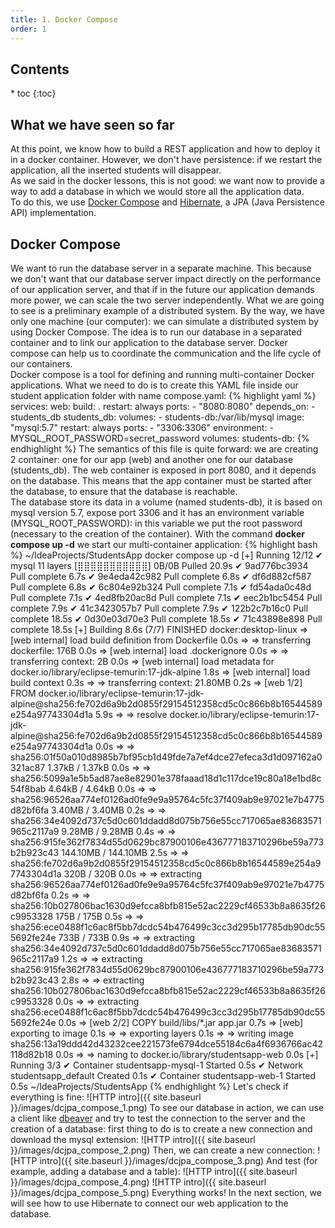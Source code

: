 ```yaml
---
title: 1. Docker Compose
order: 1
---
```

<h2>Contents</h2>
* toc
{:toc}

## What we have seen so far
At this point, we know how to build a REST application and how to deploy it in a docker container. However, we don't have persistence: if we restart the application, all the inserted students will disappear.  
As we said in the docker lessons, this is not good: we want now to provide a way to add a database in which we would store all the application data.  
To do this, we use <a target="_blank" rel="noopener noreferrer" href="https://docs.docker.com/compose/">Docker Compose</a> and <a target="_blank" rel="noopener noreferrer" href="https://hibernate.org/orm/documentation/6.3/">Hibernate</a>, a JPA (Java Persistence API) implementation.
## Docker Compose
We want to run the database server in a separate machine. This because we don't want that our database server impact directly on the performance of our application server, and that if in the future our application demands more power, we can scale the two server independently. What we are going to see is a preliminary example of a distributed system. By the way, we have only one machine (our computer): we can simulate a distributed system by using Docker Compose. The idea is to run our database in a separated container and to link our application to the database server. Docker compose can help us to coordinate the communication and the life cycle of our containers.  
Docker compose is a tool for defining and running multi-container Docker applications. What we need to do is to create this YAML file inside our student application folder with name compose.yaml:
{% highlight yaml %}
services:
  web:
    build: .
    restart: always
    ports:
      - "8080:8080"
    depends_on:
      - students_db
  students_db:
    volumes:
      - students-db:/var/lib/mysql
    image: "mysql:5.7"
    restart: always
    ports:
      - "3306:3306"
    environment:
      - MYSQL_ROOT_PASSWORD=secret_password
volumes:
  students-db:
{% endhighlight %}
The semantics of this file is quite forward: we are creating 2 container: one for our app (web) and another one for our database (students_db).
The web container is exposed in port 8080, and it depends on the database. This means that the app container must be started after the database, to ensure that the database is reachable.  
The database store its data in a volume (named students-db), it is based on mysql version 5.7, expose port 3306 and it has an environment variable (MYSQL_ROOT_PASSWORD): in this variable we put the root password (necessary to the creation of the container).
With the command **docker compose up -d** we start our multi-container application:
{% highlight bash %}
~/IdeaProjects/StudentsApp docker compose up -d
[+] Running 12/12
 ✔ mysql 11 layers [⣿⣿⣿⣿⣿⣿⣿⣿⣿⣿⣿]      0B/0B      Pulled                                                                                                                                                                                        20.9s 
   ✔ 9ad776bc3934 Pull complete                                                                                                                                                                                                                 6.7s 
   ✔ 9e4eda42c982 Pull complete                                                                                                                                                                                                                 6.8s 
   ✔ df6d882cf587 Pull complete                                                                                                                                                                                                                 6.8s 
   ✔ 6c804e92b324 Pull complete                                                                                                                                                                                                                 7.1s 
   ✔ fd54ada0c48d Pull complete                                                                                                                                                                                                                 7.1s 
   ✔ 4ed8fb20ac8d Pull complete                                                                                                                                                                                                                 7.1s 
   ✔ eec2b1bc5454 Pull complete                                                                                                                                                                                                                 7.9s 
   ✔ 41c3423057b7 Pull complete                                                                                                                                                                                                                 7.9s 
   ✔ 122b2c7b16c0 Pull complete                                                                                                                                                                                                                18.5s 
   ✔ 0d30e03d70e3 Pull complete                                                                                                                                                                                                                18.5s 
   ✔ 71c43898e898 Pull complete                                                                                                                                                                                                                18.5s 
[+] Building 8.6s (7/7) FINISHED                                                                                                                                                                                                docker:desktop-linux
 => [web internal] load build definition from Dockerfile                                                                                                                                                                                        0.0s
 => => transferring dockerfile: 176B                                                                                                                                                                                                            0.0s
 => [web internal] load .dockerignore                                                                                                                                                                                                           0.0s
 => => transferring context: 2B                                                                                                                                                                                                                 0.0s
 => [web internal] load metadata for docker.io/library/eclipse-temurin:17-jdk-alpine                                                                                                                                                            1.8s
 => [web internal] load build context                                                                                                                                                                                                           0.3s
 => => transferring context: 21.80MB                                                                                                                                                                                                            0.2s
 => [web 1/2] FROM docker.io/library/eclipse-temurin:17-jdk-alpine@sha256:fe702d6a9b2d0855f29154512358cd5c0c866b8b16544589e254a97743304d1a                                                                                                      5.9s
 => => resolve docker.io/library/eclipse-temurin:17-jdk-alpine@sha256:fe702d6a9b2d0855f29154512358cd5c0c866b8b16544589e254a97743304d1a                                                                                                          0.0s
 => => sha256:01f50a010d8985b7bf95cb1d49fde7a7ef4dce27efeca3d1d097162a0321ac87 1.37kB / 1.37kB                                                                                                                                                  0.0s
 => => sha256:5099a1e5b5ad87ae8e82901e378faaad18d1c117dce19c80a18e1bd8c54f8bab 4.64kB / 4.64kB                                                                                                                                                  0.0s
 => => sha256:96526aa774ef0126ad0fe9e9a95764c5fc37f409ab9e97021e7b4775d82bf6fa 3.40MB / 3.40MB                                                                                                                                                  0.2s
 => => sha256:34e4092d737c5d0c601ddadd8d075b756e55cc717065ae83683571965c2117a9 9.28MB / 9.28MB                                                                                                                                                  0.4s
 => => sha256:915fe362f7834d55d0629bc87900106e436777183710296be59a773b2b923c43 144.10MB / 144.10MB                                                                                                                                              2.5s
 => => sha256:fe702d6a9b2d0855f29154512358cd5c0c866b8b16544589e254a97743304d1a 320B / 320B                                                                                                                                                      0.0s
 => => extracting sha256:96526aa774ef0126ad0fe9e9a95764c5fc37f409ab9e97021e7b4775d82bf6fa                                                                                                                                                       0.2s
 => => sha256:10b027806bac1630d9efcca8bfb815e52ac2229cf46533b8a8635f26c9953328 175B / 175B                                                                                                                                                      0.5s
 => => sha256:ece0488f1c6ac8f5bb7dcdc54b476499c3cc3d295b17785db90dc555692fe24e 733B / 733B                                                                                                                                                      0.9s
 => => extracting sha256:34e4092d737c5d0c601ddadd8d075b756e55cc717065ae83683571965c2117a9                                                                                                                                                       1.2s
 => => extracting sha256:915fe362f7834d55d0629bc87900106e436777183710296be59a773b2b923c43                                                                                                                                                       2.8s
 => => extracting sha256:10b027806bac1630d9efcca8bfb815e52ac2229cf46533b8a8635f26c9953328                                                                                                                                                       0.0s
 => => extracting sha256:ece0488f1c6ac8f5bb7dcdc54b476499c3cc3d295b17785db90dc555692fe24e                                                                                                                                                       0.0s
 => [web 2/2] COPY build/libs/*.jar app.jar                                                                                                                                                                                                     0.7s
 => [web] exporting to image                                                                                                                                                                                                                    0.1s
 => => exporting layers                                                                                                                                                                                                                         0.1s
 => => writing image sha256:13a19ddd42d43232cee221573fe6794dce55184c6a4f6936766ac42118d82b18                                                                                                                                                    0.0s
 => => naming to docker.io/library/studentsapp-web                                                                                                                                                                                              0.0s
[+] Running 3/3
 ✔ Container studentsapp-mysql-1  Started                                                                                                                                                                                                       0.5s 
 ✔ Network studentsapp_default    Created                                                                                                                                                                                                       0.1s 
 ✔ Container studentsapp-web-1    Started                                                                                                                                                                                                       0.5s 
~/IdeaProjects/StudentsApp 
{% endhighlight %}
Let's check if everything is fine:
![HTTP intro]({{ site.baseurl }}/images/dcjpa_compose_1.png)
To see our database in action, we can use a client like <a target="_blank" rel="noopener noreferrer" href="https://dbeaver.io/">dbeaver</a> and try to test the connection to the server and the creation of a database: first thing to do is to create a new connection and download the mysql extension:
![HTTP intro]({{ site.baseurl }}/images/dcjpa_compose_2.png)
Then, we can create a new connection:
![HTTP intro]({{ site.baseurl }}/images/dcjpa_compose_3.png)
And test (for example, adding a database and a table):
![HTTP intro]({{ site.baseurl }}/images/dcjpa_compose_4.png)
![HTTP intro]({{ site.baseurl }}/images/dcjpa_compose_5.png)
Everything works! In the next section, we will see how to use Hibernate to connect our web application to the database.
